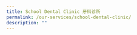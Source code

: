 ```yaml
---
title: School Dental Clinic 牙科诊所
permalink: /our-services/school-dental-clinic/
description: ""
---
```

